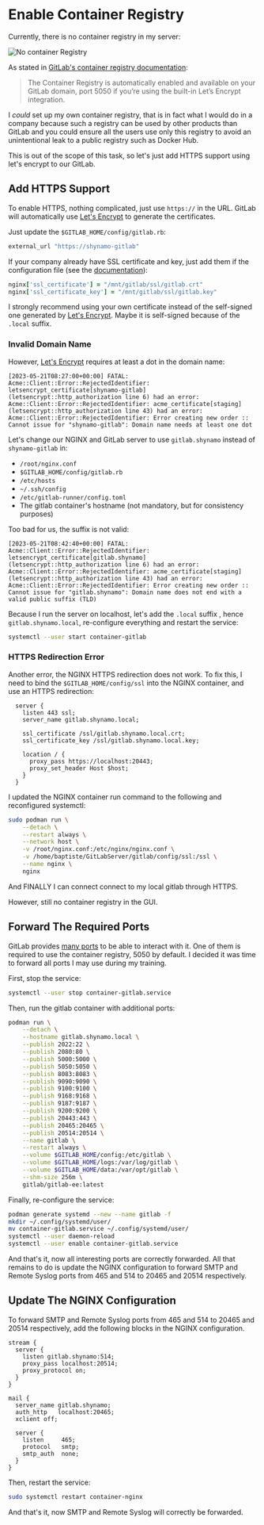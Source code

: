# Enable Container Registry

Currently, there is no container registry in my server:

![No container Registry](assets/no_container_registry.png)

As stated in [GitLab's container registry documentation](https://docs.gitlab.com/ee/administration/packages/container_registry.html#enable-the-container-registry):

> The Container Registry is automatically enabled and available on your GitLab domain, port 5050 if you’re using the built-in Let’s Encrypt integration.

I _could_ set up my own container registry, that is in fact what I would do in a company because such a registry can be used by other products than GitLab and you could ensure all the users use only this registry to avoid an unintentional leak to a public registry such as Docker Hub.

This is out of the scope of this task, so let's just add HTTPS support using let's encrypt to our GitLab.

## Add HTTPS Support

To enable HTTPS, nothing complicated, just use `https://` in the URL. GitLab will automatically use [Let's Encrypt](https://letsencrypt.org/) to generate the certificates.

Just update the `$GITLAB_HOME/config/gitlab.rb`:

```ruby
external_url "https://shynamo-gitlab"
```

If your company already have SSL certificate and key, just add them if the configuration file (see the [documentation](https://docs.gitlab.com/omnibus/settings/ssl/index.html#change-the-default-ssl-certificate-location)):

```ruby
nginx['ssl_certificate'] = "/mnt/gitlab/ssl/gitlab.crt"
nginx['ssl_certificate_key'] = "/mnt/gitlab/ssl/gitlab.key"
```

I strongly recommend using your own certificate instead of the self-signed one generated by [Let's Encrypt](https://letsencrypt.org/). Maybe it is self-signed because of the `.local` suffix.

### Invalid Domain Name

However, [Let's Encrypt](https://letsencrypt.org/) requires at least a dot in the domain name:

```log
[2023-05-21T08:27:00+00:00] FATAL: Acme::Client::Error::RejectedIdentifier: letsencrypt_certificate[shynamo-gitlab] (letsencrypt::http_authorization line 6) had an error: Acme::Client::Error::RejectedIdentifier: acme_certificate[staging] (letsencrypt::http_authorization line 43) had an error: Acme::Client::Error::RejectedIdentifier: Error creating new order :: Cannot issue for "shynamo-gitlab": Domain name needs at least one dot
```

Let's change our NGINX and GitLab server to use `gitlab.shynamo` instead of `shynamo-gitlab` in:

- `/root/nginx.conf`
- `$GITLAB_HOME/config/gitlab.rb`
- `/etc/hosts`
- `~/.ssh/config`
- `/etc/gitlab-runner/config.toml`
- The gitlab container's hostname (not mandatory, but for consistency purposes)

Too bad for us, the suffix is not valid:

```log
[2023-05-21T08:42:40+00:00] FATAL: Acme::Client::Error::RejectedIdentifier: letsencrypt_certificate[gitlab.shynamo] (letsencrypt::http_authorization line 6) had an error: Acme::Client::Error::RejectedIdentifier: acme_certificate[staging] (letsencrypt::http_authorization line 43) had an error: Acme::Client::Error::RejectedIdentifier: Error creating new order :: Cannot issue for "gitlab.shynamo": Domain name does not end with a valid public suffix (TLD)
```

Because I run the server on localhost, let's add the `.local` suffix , hence `gitlab.shynamo.local`, re-configure everything and restart the service:

```bash
systemctl --user start container-gitlab
```

### HTTPS Redirection Error

Another error, the NGINX HTTPS redirection does not work. To fix this, I need to bind the `$GITLAB_HOME/config/ssl` into the NGINX container, and use an HTTPS redirection:

```nginx
  server {
    listen 443 ssl;
    server_name gitlab.shynamo.local;

    ssl_certificate /ssl/gitlab.shynamo.local.crt;
    ssl_certificate_key /ssl/gitlab.shynamo.local.key;

    location / {
      proxy_pass https://localhost:20443;
      proxy_set_header Host $host;
    }
  }
```

I updated the NGINX container run command to the following and reconfigured systemctl:

```bash
sudo podman run \
    --detach \
    --restart always \
    --network host \
    -v /root/nginx.conf:/etc/nginx/nginx.conf \
    -v /home/baptiste/GitLabServer/gitlab/config/ssl:/ssl \
    --name nginx \
    nginx
```

And FINALLY I can connect connect to my local gitlab through HTTPS.

However, still no container registry in the GUI.

## Forward The Required Ports

GitLab provides [many ports](https://docs.gitlab.com/ee/administration/package_information/defaults.html) to be able to interact with it. One of them is required to use the container registry, 5050 by default. I decided it was time to forward all ports I may use during my training.

First, stop the service:

```bash
systemctl --user stop container-gitlab.service
```

Then, run the gitlab container with additional ports:

```bash
podman run \
    --detach \
    --hostname gitlab.shynamo.local \
    --publish 2022:22 \
    --publish 2080:80 \
    --publish 5000:5000 \
    --publish 5050:5050 \
    --publish 8083:8083 \
    --publish 9090:9090 \
    --publish 9100:9100 \
    --publish 9168:9168 \
    --publish 9187:9187 \
    --publish 9200:9200 \
    --publish 20443:443 \
    --publish 20465:20465 \
    --publish 20514:20514 \
    --name gitlab \
    --restart always \
    --volume $GITLAB_HOME/config:/etc/gitlab \
    --volume $GITLAB_HOME/logs:/var/log/gitlab \
    --volume $GITLAB_HOME/data:/var/opt/gitlab \
    --shm-size 256m \
    gitlab/gitlab-ee:latest
```

Finally, re-configure the service:

```bash
podman generate systemd --new --name gitlab -f
mkdir ~/.config/systemd/user/
mv container-gitlab.service ~/.config/systemd/user/
systemctl --user daemon-reload
systemctl --user enable container-gitlab.service
```

And that's it, now all interesting ports are correctly forwarded. All that remains to do is update the NGINX configuration to forward SMTP and Remote Syslog ports from 465 and 514 to 20465 and 20514 respectively.

## Update The NGINX Configuration

To forward SMTP and Remote Syslog ports from 465 and 514 to 20465 and 20514 respectively, add the following blocks in the NGINX configuration.

```nginx
stream {
  server {
    listen gitlab.shynamo:514;
    proxy_pass localhost:20514;
    proxy_protocol on;
  }
}

mail {
  server_name gitlab.shynamo;
  auth_http   localhost:20465;
  xclient off;

  server {
    listen     465;
    protocol   smtp;
    smtp_auth  none;
  }
}
```

Then, restart the service:

```bash
sudo systemctl restart container-nginx
```

And that's it, now SMTP and Remote Syslog will correctly be forwarded.
